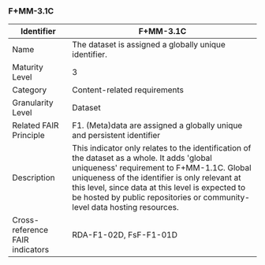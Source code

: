 ### F+MM-3.1C

| Identifier | F+MM-3.1C |
| --------- | ----------|
| Name | The dataset is assigned a globally unique identifier. |
| Maturity Level | 3 |
| Category | Content-related requirements |
| Granularity Level | Dataset |
| Related FAIR Principle | F1. (Meta)data are assigned a globally unique and persistent identifier |
| Description | This indicator only relates to the identification of the dataset as a whole. It adds 'global uniqueness' requirement to F+MM-1.1C. Global uniqueness of the identifier is only relevant at this level, since data at this level is expected to be hosted by public repositories or community-level data hosting resources.     |
| Cross-reference FAIR indicators | RDA-F1-02D, FsF-F1-01D |